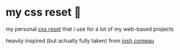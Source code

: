 # my css reset 🎨

my personal [css reset](https://en.wikipedia.org/wiki/Reset_style_sheet) that i use for a lot of my web-based projects

heavily inspired (but actually fully taken) from [josh comeau](https://www.joshwcomeau.com/css/custom-css-reset/)
